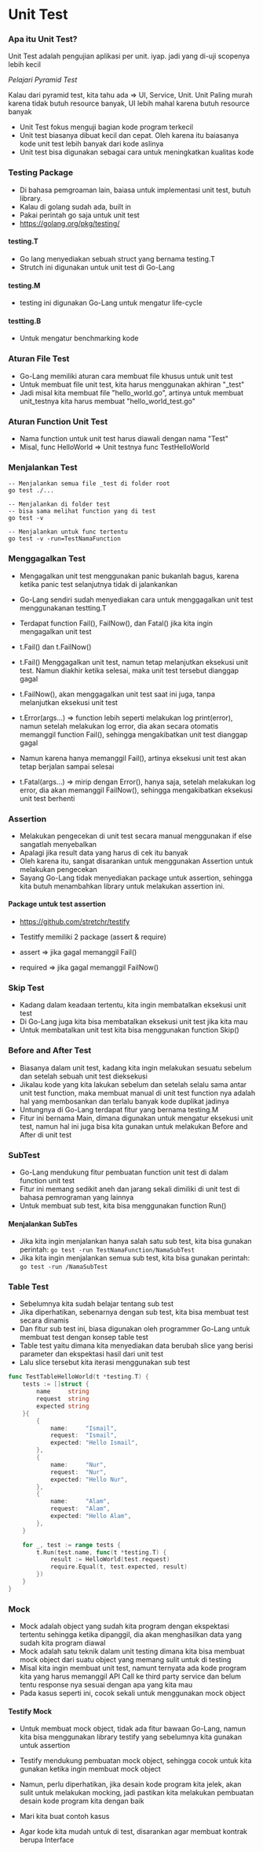 # Unit Test

### Apa itu Unit Test?

Unit Test adalah pengujian aplikasi per unit. iyap. jadi yang di-uji scopenya lebih kecil

_Pelajari Pyramid Test_

Kalau dari pyramid test, kita tahu ada => UI, Service, Unit. Unit Paling murah karena tidak butuh resource banyak, UI lebih mahal karena butuh resource banyak

* Unit Test fokus menguji bagian kode program terkecil
* Unit test biasanya dibuat kecil dan cepat. Oleh karena itu baiasanya kode unit test lebih banyak dari kode aslinya
* Unit test bisa digunakan sebagai cara untuk meningkatkan kualitas kode


### Testing Package
* Di bahasa pemgroaman lain, baiasa untuk implementasi unit test, butuh library.
* Kalau di golang sudah ada, built in
* Pakai perintah go saja untuk unit test
* https://golang.org/pkg/testing/

#### testing.T
* Go lang menyediakan sebuah struct yang bernama testing.T
* Strutch ini digunakan untuk unit test di Go-Lang


#### testing.M
* testing ini digunakan Go-Lang untuk mengatur life-cycle


#### testting.B
* Untuk mengatur benchmarking kode


### Aturan File Test
* Go-Lang memiliki aturan cara membuat file khusus untuk unit test
* Untuk membuat file unit test, kita harus menggunakan akhiran "_test"
* Jadi misal kita membuat file "hello_world.go", artinya untuk membuat unit_testnya kita harus membuat "hello_world_test.go"

### Aturan Function Unit Test
* Nama function untuk unit test harus diawali dengan nama "Test"
* Misal, func HelloWorld => Unit testnya func TestHelloWorld


### Menjalankan Test

```shell
-- Menjalankan semua file _test di folder root
go test ./...

-- Menjalankan di folder test
-- bisa sama melihat function yang di test
go test -v

-- Menjalankan untuk func tertentu
go test -v -run=TestNamaFunction
```

### Menggagalkan Test

* Mengagalkan unit test menggunakan panic bukanlah bagus, karena ketika panic test selanjutnya tidak di jalankankan
* Go-Lang sendiri sudah menyediakan cara untuk menggagalkan unit test menggunakanan testting.T
* Terdapat function Fail(), FailNow(), dan Fatal() jika kita ingin mengagalkan unit test

* t.Fail() dan t.FailNow()
* t.Fail() Menggagalkan unit test, namun tetap melanjutkan eksekusi unit test. Namun diakhir ketika selesai, maka unit test tersebut dianggap gagal
* t.FailNow(), akan menggagalkan unit test saat ini juga, tanpa melanjutkan eksekusi unit test

* t.Error(args...) => function lebih seperti melakukan log print(error), namun setelah melakukan log error, dia akan secara otomatis memanggil function Fail(), sehingga mengakibatkan unit test dianggap gagal
* Namun karena hanya memanggil Fail(), artinya eksekusi unit test akan tetap berjalan sampai selesai
* t.Fatal(args...) => mirip dengan Error(), hanya saja, setelah melakukan log error, dia akan memanggil FailNow(), sehingga mengakibatkan eksekusi unit test berhenti

### Assertion
* Melakukan pengecekan di unit test secara manual menggunakan if else sangatlah menyebalkan
* Apalagi jika result data yang harus di cek itu banyak
* Oleh karena itu, sangat disarankan untuk menggunakan Assertion untuk melakukan pengecekan 
* Sayang Go-Lang tidak menyediakan package untuk assertion, sehingga kita butuh menambahkan library untuk melakukan assertion ini.


#### Package untuk test assertion
* https://github.com/stretchr/testify

* Testitfy memiliki 2 package (assert & require)
* assert => jika gagal memanggil Fail()
* required => jika gagal memanggil FailNow()


### Skip Test
* Kadang dalam keadaan tertentu, kita ingin membatalkan eksekusi unit test
* Di Go-Lang juga kita bisa membatalkan eksekusi unit test jika kita mau
* Untuk membatalkan unit test kita bisa menggunakan function Skip()

### Before and After Test
* Biasanya dalam unit test, kadang kita ingin melakukan sesuatu sebelum dan setelah sebuah unit test dieksekusi
* Jikalau kode yang kita lakukan sebelum dan setelah selalu sama antar unit test function, maka membuat manual di unit test function nya adalah hal yang membosankan dan terlalu banyak kode duplikat jadinya
* Untungnya di Go-Lang terdapat fitur yang bernama testing.M
* Fitur ini bernama Main, dimana digunakan untuk mengatur eksekusi unit test, namun hal ini juga bisa kita gunakan untuk melakukan Before and After di unit test

### SubTest
* Go-Lang mendukung fitur pembuatan function unit test di dalam function unit test
* Fitur ini memang sedikit aneh dan jarang sekali dimiliki di unit test di bahasa pemrograman yang lainnya
* Untuk membuat sub test, kita bisa menggunakan function Run()

#### Menjalankan SubTes
* Jika kita ingin menjalankan hanya salah satu sub test, kita bisa gunakan perintah: `go test -run TestNamaFunction/NamaSubTest`
* Jika kita ingin menjalankan semua sub test, kita bisa gunakan perintah: `go test -run /NamaSubTest`


### Table Test
* Sebelumnya kita sudah belajar tentang sub test
* Jika diperhatikan, sebenarnya dengan sub test, kita bisa membuat test  secara dinamis
* Dan fitur sub test ini, biasa digunakan oleh programmer Go-Lang untuk membuat test dengan konsep table test
* Table test yaitu dimana kita menyediakan data berubah slice yang berisi parameter dan ekspektasi hasil dari unit test
* Lalu slice tersebut kita iterasi menggunakan sub test


```go
func TestTableHelloWorld(t *testing.T) {
	tests := []struct {
		name     string
		request  string
		expected string
	}{
		{
			name:     "Ismail",
			request:  "Ismail",
			expected: "Hello Ismail",
		},
		{
			name:     "Nur",
			request:  "Nur",
			expected: "Hello Nur",
		},
		{
			name:     "Alam",
			request:  "Alam",
			expected: "Hello Alam",
		},
	}

	for _, test := range tests {
		t.Run(test.name, func(t *testing.T) {
			result := HelloWorld(test.request)
			require.Equal(t, test.expected, result)
		})
	}
}
```

### Mock
* Mock adalah object yang sudah kita program dengan ekspektasi tertentu sehingga ketika dipanggil, dia akan menghasilkan data yang sudah kita program diawal
* Mock adalah satu teknik dalam unit testing dimana kita bisa membuat mock object dari suatu object yang memang sulit untuk di testing
* Misal kita ingin membuat unit test, namunt ternyata ada kode program kita yang harus memanggil API Call ke third party service dan belum tentu response nya sesuai dengan apa yang kita mau
* Pada kasus seperti ini, cocok sekali untuk menggunakan mock object

#### Testify Mock
* Untuk membuat mock object, tidak ada fitur bawaan Go-Lang, namun kita bisa menggunakan library testify yang sebelumnya kita gunakan untuk assertion
* Testify mendukung pembuatan mock object, sehingga cocok untuk kita gunakan ketika ingin membuat mock object 
* Namun, perlu diperhatikan, jika desain kode program kita jelek, akan sulit untuk melakukan mocking, jadi pastikan kita melakukan pembuatan desain kode program kita dengan baik
* Mari kita buat contoh kasus

* Agar kode kita mudah untuk di test, disarankan agar membuat kontrak berupa Interface